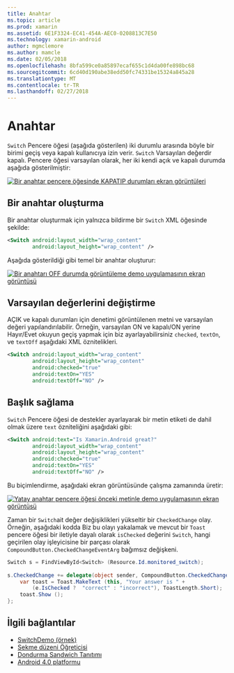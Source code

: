 ```yaml
---
title: Anahtar
ms.topic: article
ms.prod: xamarin
ms.assetid: 6E1F3324-EC41-454A-AEC0-0208813C7E50
ms.technology: xamarin-android
author: mgmclemore
ms.author: mamcle
ms.date: 02/05/2018
ms.openlocfilehash: 8bfa599ce0a85897ecaf655c1d4da00fe898bc68
ms.sourcegitcommit: 6cd40d190abe38edd50fc74331be15324a845a28
ms.translationtype: MT
ms.contentlocale: tr-TR
ms.lasthandoff: 02/27/2018
---
```

# <a name="switch"></a>Anahtar

`Switch` Pencere öğesi (aşağıda gösterilen) iki durumlu arasında böyle bir birimi geçiş veya kapalı kullanıcıya izin verir. `Switch` Varsayılan değerdir kapalı. Pencere öğesi varsayılan olarak, her iki kendi açık ve kapalı durumda aşağıda gösterilmiştir:

[ ![Bir anahtar pencere öğesinde KAPATIP durumları ekran görüntüleri](switch-images/16-switch-onoff.png)](switch-images/16-switch-onoff.png)

<a name="Creating_a_Switch" />

## <a name="creating-a-switch"></a>Bir anahtar oluşturma

Bir anahtar oluşturmak için yalnızca bildirme bir `Switch` XML öğesinde şekilde:

```xml
<Switch android:layout_width="wrap_content"
        android:layout_height="wrap_content" />
```

Aşağıda gösterildiği gibi temel bir anahtar oluşturur:

[ ![Bir anahtarı OFF durumda görüntüleme demo uygulamasının ekran görüntüsü](switch-images/07-switch.png)](switch-images/07-switch.png)

<a name="Changing_Default_Values" />

## <a name="changing-default-values"></a>Varsayılan değerlerini değiştirme

AÇIK ve kapalı durumları için denetimi görüntülenen metni ve varsayılan değeri yapılandırılabilir. Örneğin, varsayılan ON ve kapalı/ON yerine Hayır/Evet okuyun geçiş yapmak için biz ayarlayabilirsiniz `checked`, `textOn`, ve `textOff` aşağıdaki XML öznitelikleri.

```xml
<Switch android:layout_width="wrap_content"
        android:layout_height="wrap_content"
        android:checked="true"
        android:textOn="YES"
        android:textOff="NO" />
```

 <a name="Providing_a_Title" />


## <a name="providing-a-title"></a>Başlık sağlama

`Switch` Pencere öğesi de destekler ayarlayarak bir metin etiketi de dahil olmak üzere `text` özniteliğini aşağıdaki gibi:

```xml
<Switch android:text="Is Xamarin.Android great?"
        android:layout_width="wrap_content"
        android:layout_height="wrap_content"
        android:checked="true"
        android:textOn="YES"
        android:textOff="NO" />
```

Bu biçimlendirme, aşağıdaki ekran görüntüsünde çalışma zamanında üretir:

[![Yatay anahtar pencere öğesi önceki metinle demo uygulamasının ekran görüntüsü](switch-images/08-switch.png)](switch-images/08-switch.png)

Zaman bir `Switch`ait değer değişiklikleri yükseltir bir `CheckedChange` olay.
Örneğin, aşağıdaki kodda Biz bu olayı yakalamak ve mevcut bir `Toast` pencere öğesi bir iletiyle dayalı olarak `isChecked` değerini `Switch`, hangi geçirilen olay işleyicisine bir parçası olarak `CompoundButton.CheckedChangeEventArg` bağımsız değişkeni.

```csharp
Switch s = FindViewById<Switch> (Resource.Id.monitored_switch);
           
s.CheckedChange += delegate(object sender, CompoundButton.CheckedChangeEventArgs e) {
    var toast = Toast.MakeText (this, "Your answer is " +
        (e.IsChecked ?  "correct" : "incorrect"), ToastLength.Short);
    toast.Show ();
};
```


## <a name="related-links"></a>İlgili bağlantılar

- [SwitchDemo (örnek)](https://developer.xamarin.com/samples/monodroid/PlatformFeatures/ICS_Samples/SwitchDemo/)
- [Sekme düzeni Öğreticisi](~/android/user-interface/layouts/tab-layout/index.md)
- [Dondurma Sandwich Tanıtımı](http://www.android.com/about/ice-cream-sandwich/)
- [Android 4.0 platformu](http://developer.android.com/sdk/android-4.0.html)
